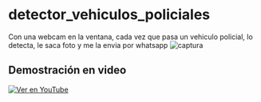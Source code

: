 # detector_vehiculos_policiales
Con una webcam en la ventana, cada vez que pasa un vehiculo policial, lo detecta, le saca foto y me la envia por whatsapp
![captura](https://github.com/user-attachments/assets/19340dd1-ad9b-4c65-88a8-f857acf1e330)
## Demostración en video
[![Ver en YouTube](https://img.youtube.com/vi/ID_DEL_VIDEO/maxresdefault.jpg)]([https://www.youtube.com/watch?v=ID_DEL_VIDEO](https://youtu.be/_V73ywDHmNw))
